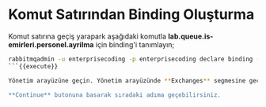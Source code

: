 # Komut Satırından Binding Oluşturma

Komut satırına geçiş yarapark aşağıdaki komutla **lab.queue.is-emirleri.personel.ayrilma** için binding'i tanımlayın;

```bash
rabbitmqadmin -u enterprisecoding -p enterprisecoding declare binding --vhost=default source=headersExchange destination=lab.queue.is-emirleri.personel.ayrilma routing_key="" arguments='{"x-match": "all", "modul": "personel", "tur": "is-emri", "islem": "ayrilma"}'
```{{execute}}

Yönetim arayüzüne geçin. Yönetim arayüzünde **Exchanges** segmesine geçiş yapın ve **Bindings** bölümünü açın. Binding'in oluşturulduğunu teyit edin.

**Continue** butonuna basarak sıradaki adıma geçebilirsiniz.